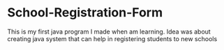 # School-Registration-Form
This is my first java program I made when am learning. Idea was about creating java system that can help in registering students to new schools 
